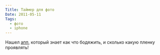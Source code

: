 ```yaml
---
Title: Таймер для фото
Date: 2011-05-11
Tags:
  - фото
  - iphone
---
```


Нашел [апп](http://www.digitaltruth.com/apps/), который знает как что бодяжить, и сколько какую пленку проявлять!